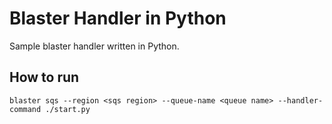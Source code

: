 # Blaster Handler in Python

Sample blaster handler written in Python.

## How to run
```
blaster sqs --region <sqs region> --queue-name <queue name> --handler-command ./start.py
```
